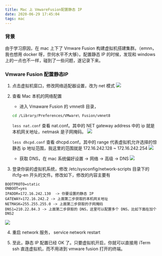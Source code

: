 ```yaml
---
title: Mac 上 VmwareFusion配置静态 IP
date: 2020-06-29 17:45:04
tags: mac
---
```

### 背景
由于学习原因，在 mac 上下了 Vmware Fusion 构建虚拟机搭建集群。（emnn，我也想用 docker 呀，奈何水平不大够）。配置静态 IP 的时候，发现和 windows 上的一点也不一样，碰到了一些问题，遂记录下来。
<!--more-->

### Vmware Fusion 配置静态IP
1. 点击虚拟机窗口，修改网络适配器设置，改为 net 模式
![](https://tva1.sinaimg.cn/large/007S8ZIlgy1gg961uax3fj311m0oqage.jpg)

2. 查看 Mac 本机的网络配置

	- 进入 Vmaware Fusion 的 vmnet8 目录，
	```sh
	cd /Library/Preferences/VMware\ Fusion/vmnet8
	```
	`less nat.conf` 查看 nat.conf。其中的 NET gateway address 中的 ip 就是本机网关地址，netmask 是子网掩码。
	![](https://tva1.sinaimg.cn/large/007S8ZIlgy1gg96l82g99j31bc0s00wy.jpg)

	`less dhcpd.conf` 查看 dhcpd.conf。其中的 range 代表虚拟机允许选择的惊静态 ip 地址范围，我这里的范围就是 172.16.242.128 ~ 172.16.242.254
	![](https://tva1.sinaimg.cn/large/007S8ZIlgy1gg96ptija2j30w60ac402.jpg)

	- 获取 DNS，在 mac 系统偏好设置 -> 网络 -> 高级 -> DNS
	![](https://tva1.sinaimg.cn/large/007S8ZIlgy1gg96s7pdfij30zs0n6amb.jpg)


3. 登录你装的虚拟机系统，修改 /etc/sysconfig/network-scripts 目录下的 ifcfg-en 开头的文件。修改如下，修改的内容主要有
```
BOOTPROTO=static
ONBOOT=yes
IPADDR=172.16.242.130  -> 你要设置的静态 IP
GATEWAY=172.16.242.2 -> 上面第二步获取的本机网关地址
NETMASK=255.255.255.0 -> 上面第二步获取的子网掩码
DNS1=210.22.84.3 -> 上面第二步获取的 DNS，这里可以配置多个 DNS，比如下面在加个 DNS2
```
![](https://tva1.sinaimg.cn/large/007S8ZIlgy1gg96v7nn0kj30j80i4tax.jpg)

4. 重启 network 服务， service network restart

5. 至此，静态 IP 配置已经 OK 了。只要虚拟机开启，你就可以直接用 iTerm ssh 直连虚拟机，而不用进到 vmware fusion 打开的终端。
